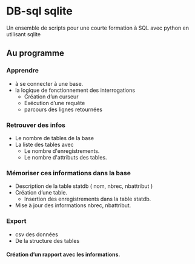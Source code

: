 # DB-sql **sqlite**


Un ensemble de scripts pour une courte formation à SQL avec python en utilisant sqlite

## Au programme

### Apprendre
  * à se connecter à une base.
  * la logique de fonctionnement des interrogations
    * Création d’un curseur
    * Exécution d’une requête
    * parcours des lignes retournées

### Retrouver des infos
  * Le nombre de tables de la base
  * La liste des tables avec
     * Le nombre d'enregistrements.
     * Le nombre d'attributs des tables.

### Mémoriser ces informations dans la base
  * Description de la table statdb ( nom, nbrec, nbattribut )
  * Création d’une table.
     * Insertion des enregistrements dans la table statdb.
  * Mise à jour des informations nbrec, nbattribut.

### Export
* csv des données
* De la structure des tables


#### Création d’un rapport avec les informations.
